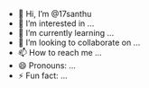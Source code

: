 - 👋 Hi, I’m @17santhu
- 👀 I’m interested in ...
- 🌱 I’m currently learning ...
- 💞️ I’m looking to collaborate on ...
- 📫 How to reach me ...
- 😄 Pronouns: ...
- ⚡ Fun fact: ...

<!---
17santhu/17santhu is a ✨ special ✨ repository because its `README.md` (this file) appears on your GitHub profile.
You can click the Preview link to take a look at your changes.
--->
